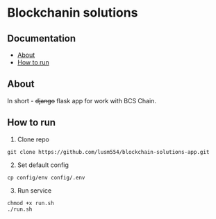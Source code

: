 # Blockchanin solutions

## Documentation
* [About](#about)
* [How to run](#how-to-run)

## About
In short - ~~django~~ flask app for work with BCS Chain.

## How to run
1. Clone repo
```shell
git clone https://github.com/lusm554/blockchain-solutions-app.git
```

2. Set default config
```shell
cp config/env config/.env
```

3. Run service
```shell
chmod +x run.sh
./run.sh
```

